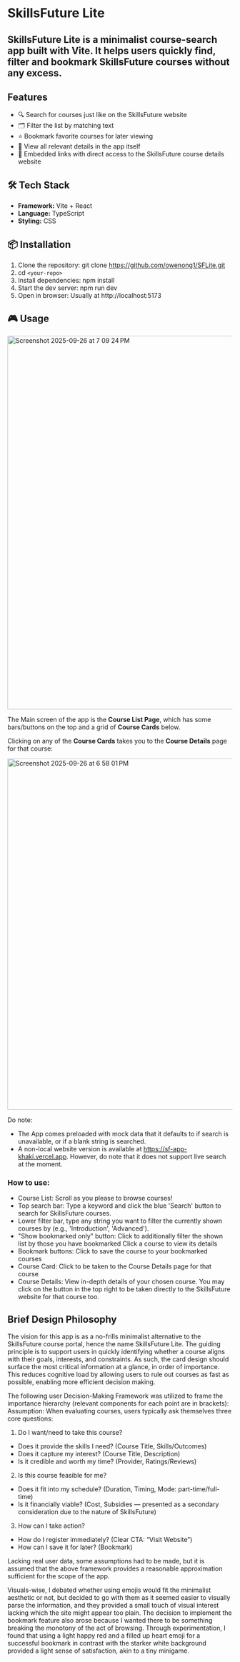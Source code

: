 # SkillsFuture Lite
## SkillsFuture Lite is a minimalist course-search app built with Vite. It helps users quickly find, filter and bookmark SkillsFuture courses without any excess. 

## Features
- 🔍 Search for courses just like on the SkillsFuture website
- 🗂️ Filter the list by matching text
- ⭐ Bookmark favorite courses for later viewing
- 📅 View all relevant details in the app itself
- 📱 Embedded links with direct access to the SkillsFuture course details website

## 🛠️ Tech Stack
- **Framework:** Vite + React 
- **Language:** TypeScript
- **Styling:** CSS 

## 📦 Installation
1. Clone the repository:
git clone https://github.com/owenong1/SFLite.git
2. cd `<your-repo>`
3. Install dependencies:
npm install   
4. Start the dev server:
npm run dev   
5. Open in browser:
Usually at http://localhost:5173

## 🎮 Usage
<img width="1467" height="837" alt="Screenshot 2025-09-26 at 7 09 24 PM" src="https://github.com/user-attachments/assets/dee38391-0084-458b-8f40-e37c9687d418" />

The Main screen of the app is the **Course List Page**, which has some bars/buttons on the top and a grid of **Course Cards** below. 

Clicking on any of the **Course Cards** takes you to the **Course Details** page for that course:

<img width="1039" height="787" alt="Screenshot 2025-09-26 at 6 58 01 PM" src="https://github.com/user-attachments/assets/ea9480ff-6d80-4682-be28-e3cae6d2f65f" />

Do note:
- The App comes preloaded with mock data that it defaults to if search is unavailable, or if a blank string is searched.
- A non-local website version is available at https://sf-app-khaki.vercel.app. However, do note that it does not support live search at the moment.

### How to use:
- Course List: Scroll as you please to browse courses!
- Top search bar: Type a keyword and click the blue 'Search' button to search for SkillsFuture courses.
- Lower filter bar, type any string you want to filter the currently shown courses by (e.g., 'Introduction', 'Advanced').
- "Show bookmarked only" button: Click to additionally filter the shown list by those you have bookmarked
Click a course to view its details
- Bookmark buttons: Click to save the course to your bookmarked courses
- Course Card: Click to be taken to the Course Details page for that course
- Course Details: View in-depth details of your chosen course. You may click on the button in the top right to be taken directly to the SkillsFuture website for that course too.

## Brief Design Philosophy
The vision for this app is as a no-frills minimalist alternative to the SkillsFuture course portal, hence the name SkillsFuture Lite. The guiding principle is to support users in quickly identifying whether a course aligns with their goals, interests, and constraints. As such, the card design should surface the most critical information at a glance, in order of importance. This reduces cognitive load by allowing users to rule out courses as fast as possible, enabling more efficient decision making.

The following user Decision-Making Framework was utilized to frame the importance hierarchy (relevant components for each point are in brackets):
Assumption: When evaluating courses, users typically ask themselves three core questions:
1. Do I want/need to take this course?
- Does it provide the skills I need? (Course Title, Skills/Outcomes)
- Does it capture my interest? (Course Title, Description)
- Is it credible and worth my time? (Provider, Ratings/Reviews)
2. Is this course feasible for me?
- Does it fit into my schedule? (Duration, Timing, Mode: part-time/full-time)
- Is it financially viable? (Cost, Subsidies — presented as a secondary consideration due to the nature of SkillsFuture)
3. How can I take action?
- How do I register immediately? (Clear CTA: “Visit Website”)
- How can I save it for later? (Bookmark)

Lacking real user data, some assumptions had to be made, but it is assumed that the above framework provides a reasonable approximation sufficient for the scope of the app.

Visuals-wise, I debated whether using emojis would fit the minimalist aesthetic or not, but decided to go with them as it seemed easier to visually parse the information, and they provided a small touch of visual interest lacking which the site might appear too plain. The decision to implement the bookmark feature also arose because I wanted there to be something breaking the monotony of the act of browsing. Through experimentation, I found that using a light happy red and a filled up heart emoji for a successful bookmark in contrast with the starker white background provided a light sense of satisfaction, akin to a tiny minigame.

